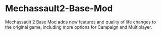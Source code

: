 # Mechassault2-Base-Mod
Mechassault 2 Base Mod adds new features and quality of life changes to the original game, including more options for Campaign and Multiplayer.
